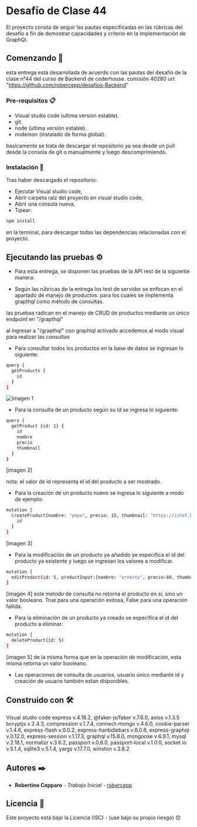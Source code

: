 # Desafío de Clase 44

El proyecto consta de seguir las pautas especificadas en las rúbricas del desafío a fin de demostrar capacidades y criterio en la implementación de GraphQl.

## Comenzando 🚀

esta entrega está desarrollada de acuerdo con las pautas del desafío de la clase n°44 del curso de Backend de coderhouse. comisión 40280
url: "https://github.com/robercepp/desafios-Backend"

### Pre-requisitos 📋

- Visual studio code (ultima version estable).
- git.
- node (ultima versión estable).
- nodemon (instalado de forma global).

basicamente se trata de descargar el repositorio ya sea desde un pull desde la consola de git o manualmente y luego descomprimiendo.

### Instalación 🔧

Tras haber descargado el repositorio:

- Ejecutar Visual studio code,
- Abrir carpeta raíz del proyecto en visual studio code,
- Abrir una consola nueva,
- Tipear:
```sh
npm install
```
  en la terminal, para descargar todas las dependencias relacionadas con el proyecto.

## Ejecutando las pruebas ⚙️

- Para esta entrega, se disponen las pruebas de la API rest de la siguiente manera:

- Según las rúbricas de la entrega los test de servidor se enfocan en el apartado de manejo de productos. para los cuales se implementa grapthql como método de consultas.

las pruebas radican en el manejo de CRUD de productos mediante un único endpoint en "/grapthql"

al ingresar a "/grapthql" con graphiql activado accedemos al modo visual para realizar las consultas

- Para consultar todos los productos en la base de datos se ingresan lo siguiente: 

```sh
query {
  getProducts {
    id
  }
}
```

![imagen 1](https://github.com/robercepp/desafios-Backend/blob/394d21f85efb4524ce4a7f1904364c0872999f13/images/1.jpg)

- Para la consulta de un producto según su Id se ingresa lo siguiente:

```sh
query {
  getProduct (id: 1) {
    id
    nombre
    precio
    thumbnail
  }
}
```
[imagen 2]

nota: el valor de id representa el id del producto a ser mostrado. 

- Para la creación de un producto nuevo se ingresa lo siguiente a modo de ejemplo:


```sh
mutation {
  createProduct(nombre: "pepe", precio: 15, thumbnail: "https://ichef.bbci.co.uk/news/976/cpsprodpb/16620/production/_91408619_55df76d5-2245-41c1-8031-07a4da3f313f.jpg") {
    id
  }
}
```
[imagen 3]

- Para la modificación de un producto ya añadido se especifica el id del producto ya existente y luego se ingresan los valores a modificar. 

```sh
mutation {
  editProduct(id: 5, productInput:{nombre: "ernesto", precio:40, thumbnail:"https://ichef.bbci.co.uk/news/976/cpsprodpb/16620/production/_91408619_55df76d5-2245-41c1-8031-07a4da3f313f.jpg"})
}
```

[imagen 4]
este metodo de consulta no retorna el producto en sí, sino un valor booleano. True para una operación exitosa, False para una operación fallida. 

- Para la eliminación de un producto ya creado se especifica el id del producto a eliminar: 

```sh
mutation {
  deleteProduct(id: 5)
}
```
[imagen 5]
de la misma forma que en la operación de modificación, esta misma retorna un valor booleano. 

- Las operaciones de consulta de usuarios, usuario único mediante id y creación de usuario también estan disponibles.


## Construido con 🛠️

Visual studio code
express v.4.18.2,
@faker-js/faker v.7.6.0,
axios v.1.3.5
bcryptjs v.2.4.3,
compression v.1.7.4,
connect-mongo v.4.6.0,
cookie-parser v.1.4.6,
express-flash v.0.0.2,
express-hanbdlebars v.6.0.6,
express-graphql v.0.12.0,
express-session v.1.17.3,
graphql v.15.8.0,
mongoose v.6.9.1,
mysql v.2.18.1,
normalizr v.3.6.2,
passport v.0.6.0,
passport-local v.1.0.0,
socket.io v.5.1.4,
sqlite3 v.5.1.4,
yargs v.17.7.0,
winston v.3.8.2

## Autores ✒️

- **Robertino Cepparo** - _Trabajo Inicial_ - [robercepp](https://github.com/robercepp)

## Licencia 📄

Este proyecto está bajo la Licencia (ISC) - (use bajo su propio riesgo)
😊
